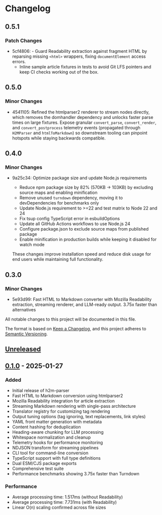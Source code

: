 # Changelog

## 0.5.1

### Patch Changes

- 5cf4806: - Guard Readability extraction against fragment HTML by reparsing missing `<html>` wrappers, fixing `documentElement` access errors.
  - Inline sample article fixtures in tests to avoid Git LFS pointers and keep CI checks working out of the box.

## 0.5.0

### Minor Changes

- 4541105: Refined the htmlparser2 renderer to stream nodes directly, which removes the domhandler dependency and unlocks faster parse times on large fixtures.
  Expose granular `convert_parse`, `convert_render`, and `convert_postprocess` telemetry events (propagated through `H2MParser` and `htmlToMarkdown`) so downstream tooling can pinpoint hotspots while staying backwards compatible.

## 0.4.0

### Minor Changes

- 9a25c34: Optimize package size and update Node.js requirements

  - Reduce npm package size by 82% (570KB → 103KB) by excluding source maps and enabling minification
  - Remove unused `turndown` dependency, moving it to devDependencies for benchmarks only
  - Update Node.js requirement to >=22 and test matrix to Node 22 and 24
  - Fix tsup config TypeScript error in esbuildOptions
  - Update all GitHub Actions workflows to use Node.js 24
  - Configure package.json to exclude source maps from published package
  - Enable minification in production builds while keeping it disabled for watch mode

  These changes improve installation speed and reduce disk usage for end users while
  maintaining full functionality.

## 0.3.0

### Minor Changes

- 5e93d99: Fast HTML to Markdown converter with Mozilla Readability extraction, streaming renderer, and LLM-ready output. 3.75x faster than alternatives

All notable changes to this project will be documented in this file.

The format is based on [Keep a Changelog](https://keepachangelog.com/en/1.1.0/),
and this project adheres to [Semantic Versioning](https://semver.org/spec/v2.0.0.html).

## [Unreleased]

## [0.1.0] - 2025-01-27

### Added

- Initial release of h2m-parser
- Fast HTML to Markdown conversion using htmlparser2
- Mozilla Readability integration for article extraction
- Streaming Markdown rendering with single-pass architecture
- Translator registry for customizing tag rendering
- Output tuning options (tag ignoring, text replacements, link styles)
- YAML front matter generation with metadata
- Content hashing for deduplication
- Heading-aware chunking for LLM processing
- Whitespace normalization and cleanup
- Telemetry hooks for performance monitoring
- NDJSON transform for streaming pipelines
- CLI tool for command-line conversion
- TypeScript support with full type definitions
- Dual ESM/CJS package exports
- Comprehensive test suite
- Performance benchmarks showing 3.75x faster than Turndown

### Performance

- Average processing time: 1.517ms (without Readability)
- Average processing time: 7.731ms (with Readability)
- Linear O(n) scaling confirmed across file sizes

[Unreleased]: https://github.com/gustavovalverde/h2m-parser/compare/v0.1.0...HEAD
[0.1.0]: https://github.com/gustavovalverde/h2m-parser/releases/tag/v0.1.0
